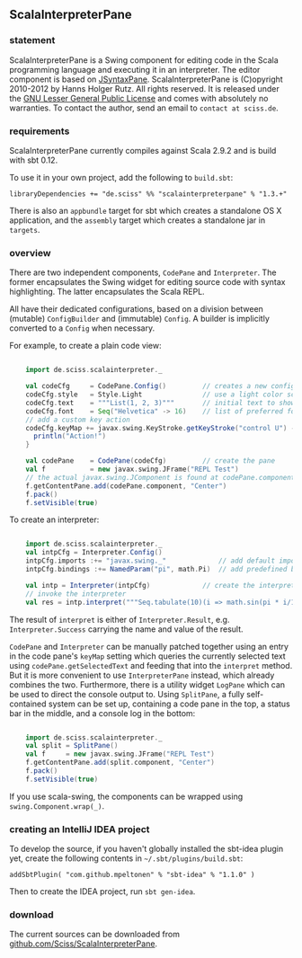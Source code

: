 ## ScalaInterpreterPane

### statement

ScalaInterpreterPane is a Swing component for editing code in the Scala programming language and executing it in an interpreter. The editor component is based on [JSyntaxPane](https://github.com/Sciss/JSyntaxPane). ScalaInterpreterPane is (C)opyright 2010-2012 by Hanns Holger Rutz. All rights reserved. It is released under the [GNU Lesser General Public License](http://github.com/Sciss/ScalaInterpreterPane/blob/master/licenses/ScalaInterpreterPane-License.txt) and comes with absolutely no warranties. To contact the author, send an email to `contact at sciss.de`.

### requirements

ScalaInterpreterPane currently compiles against Scala 2.9.2 and is build with sbt 0.12.

To use it in your own project, add the following to `build.sbt`:

    libraryDependencies += "de.sciss" %% "scalainterpreterpane" % "1.3.+"

There is also an `appbundle` target for sbt which creates a standalone OS X application, and the `assembly` target which creates a standalone jar in `targets`.

### overview

There are two independent components, `CodePane` and `Interpreter`. The former encapsulates the Swing widget for editing source code with syntax highlighting. The latter encapsulates the Scala REPL.

All have their dedicated configurations, based on a division between (mutable) `ConfigBuilder` and (immutable) `Config`. A builder is implicitly converted to a `Config` when necessary.

For example, to create a plain code view:

```scala

    import de.sciss.scalainterpreter._

    val codeCfg     = CodePane.Config()         // creates a new configuration _builder_
    codeCfg.style   = Style.Light               // use a light color scheme
    codeCfg.text    = """List(1, 2, 3)"""       // initial text to show in the widget
    codeCfg.font    = Seq("Helvetica" -> 16)    // list of preferred fonts
    // add a custom key action
    codeCfg.keyMap += javax.swing.KeyStroke.getKeyStroke("control U") -> { () =>
      println("Action!")
    }

    val codePane    = CodePane(codeCfg)         // create the pane
    val f           = new javax.swing.JFrame("REPL Test")
    // the actual javax.swing.JComponent is found at codePane.component.
    f.getContentPane.add(codePane.component, "Center")
    f.pack()
    f.setVisible(true)
```

To create an interpreter:

```scala

    import de.sciss.scalainterpreter._
    val intpCfg = Interpreter.Config()
    intpCfg.imports :+= "javax.swing._"             // add default imports
    intpCfg.bindings :+= NamedParam("pi", math.Pi)  // add predefined bindings

    val intp = Interpreter(intpCfg)             // create the interpreter
    // invoke the interpreter
    val res = intp.interpret("""Seq.tabulate(10)(i => math.sin(pi * i/10))""")
```

The result of `interpret` is either of `Interpreter.Result`, e.g. `Interpreter.Success` carrying the name and value of the result.

`CodePane` and `Interpreter` can be manually patched together using an entry in the code pane's `keyMap` setting which queries the currently selected text using `codePane.getSelectedText` and feeding that into the `interpret` method. But it is more convenient to use `InterpreterPane` instead, which already combines the two. Furthermore, there is a utility widget `LogPane` which can be used to direct the console output to. Using `SplitPane`, a fully self-contained system can be set up, containing a code pane in the top, a status bar in the middle, and a console log in the bottom:

```scala

    import de.sciss.scalainterpreter._
    val split = SplitPane()
    val f     = new javax.swing.JFrame("REPL Test")
    f.getContentPane.add(split.component, "Center")
    f.pack()
    f.setVisible(true)
```

If you use scala-swing, the components can be wrapped using `swing.Component.wrap(_)`.

### creating an IntelliJ IDEA project

To develop the source, if you haven't globally installed the sbt-idea plugin yet, create the following contents in `~/.sbt/plugins/build.sbt`:

    addSbtPlugin( "com.github.mpeltonen" % "sbt-idea" % "1.1.0" )

Then to create the IDEA project, run `sbt gen-idea`.

### download

The current sources can be downloaded from [github.com/Sciss/ScalaInterpreterPane](http://github.com/Sciss/ScalaInterpreterPane).
